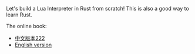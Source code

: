 Let's build a Lua Interpreter in Rust from scratch! This is also a good way to learn Rust.

The online book:

- [中文版本222](https://wubingzheng.github.io/build-lua-in-rust/zh/)
- [English version](https://wubingzheng.github.io/build-lua-in-rust/en/)

